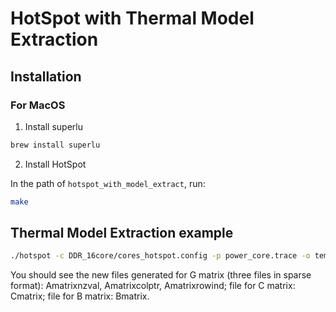 # HotSpot with Thermal Model Extraction

## Installation

### For MacOS

1. Install superlu

```sh
brew install superlu
```

2. Install HotSpot

In the path of ```hotspot_with_model_extract```, run:

```sh
make
```

## Thermal Model Extraction example


```sh
./hotspot -c DDR_16core/cores_hotspot.config -p power_core.trace -o temperature_core.trace -model_secondary 1 -model_type grid -steady_state_print_disable 1 -type DDR -sampling_intvl 0.001 -grid_layer_file DDR_16core/cores.lcf -detailed_3D on
```

You should see the new files generated for G matrix (three files in sparse format): Amatrixnzval, Amatrixcolptr, Amatrixrowind; file for C matrix: Cmatrix; file for B matrix: Bmatrix.